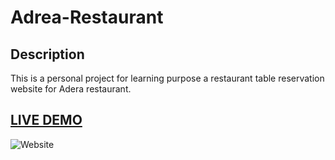 # Adrea-Restaurant

## Description

This is a personal project for learning purpose a restaurant table reservation website for Adera restaurant.

## <a href="https://durgeshrai04.github.io/Adrea-restaurant-webpage/" target="_blank">LIVE DEMO</a>

![Website](https://raw.githubusercontent.com/DurgeshRai04/adrearestaurant.github.io/main/Images/Mockup%20Example%20-%20Project%201.jpg " Website")
